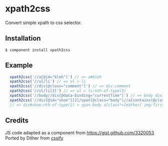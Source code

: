
# xpath2css

  Convert simple xpath to css selector.

## Installation

```
$ component install xpath2css
```

## Example 
```js
  xpath2css('//a[@id="bleh"]') // => a#bleh
  xpath2css('//ul/li') // => ul > li 
  xpath2css('//div[@class="comment"]') // => div.comment
  xpath2css('//ul/li[3]') // => ul > li:nth-of-type(3)
  xpath2css('//body//div[@data-binding="currentTime"]') // => body div[data-binding=currentTime]
  xpath2css('//div[@id="shoe"][2]/span[@class="body"]//a[contains(@class, "leather")]//img[1]') 
  // => div#shoe:nth-of-type(2) > span.body a[class*=leather] img:first-of-type
```

## Credits

JS code adapted as a component from https://gist.github.com/3320053
Ported by Dither from [cssify](https://github.com/santiycr/cssify)


